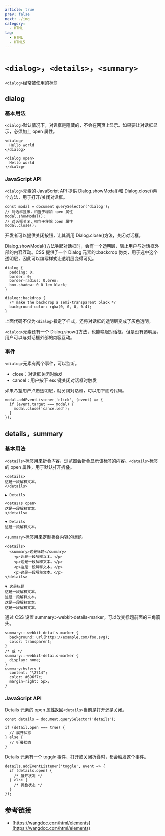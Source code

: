 ```yaml
---
article: true
prev: false
next: ./img
category:
  - HTML
tag:
  - HTML
  - HTML5
---
```


# `<dialog>`，`<details>`，`<summary>`

`<dialog>`经常被使用的标签

<!-- more -->

## dialog

### 基本用法

`<dialog>`默认情况下，对话框是隐藏的，不会在网页上显示。如果要让对话框显示，必须加上 open 属性。

```js:no-line-numbers
<dialog>
  Hello world
</dialog>

<dialog open>
  Hello world
</dialog>
```

### JavaScript API

`<dialog>`元素的 JavaScript API 提供 Dialog.showModal()和 Dialog.close()两个方法，用于打开/关闭对话框。

```js:no-line-numbers
const modal = document.querySelector('dialog');
// 对话框显示，相当于增加 open 属性
modal.showModal();
// 对话框关闭，相当于移除 open 属性
modal.close();
```

开发者可以提供关闭按钮，让其调用 Dialog.close()方法，关闭对话框。

Dialog.showModal()方法唤起对话框时，会有一个透明层，阻止用户与对话框外部的内容互动。CSS 提供了一个 Dialog 元素的::backdrop 伪类，用于选中这个透明层，因此可以编写样式让透明层变得可见。

```css:no-line-numbers
dialog {
  padding: 0;
  border: 0;
  border-radius: 0.6rem;
  box-shadow: 0 0 1em black;
}

dialog::backdrop {
  /* make the backdrop a semi-transparent black */
  background-color: rgba(0, 0, 0, 0.4);
}
```

上面代码不仅为`<dialog>`指定了样式，还将对话框的透明层变成了灰色透明。

`<dialog>`元素还有一个 Dialog.show()方法，也能唤起对话框，但是没有透明层，用户可以与对话框外部的内容互动。

### 事件

`<dialog>`元素有两个事件，可以监听。

- close：对话框关闭时触发
- cancel：用户按下 esc 键关闭对话框时触发

如果希望用户点击透明层，就关闭对话框，可以用下面的代码。

```js:no-line-numbers
modal.addEventListener('click', (event) => {
  if (event.target === modal) {
    modal.close('cancelled');
  }
});
```

## details，summary

### 基本用法

`<details>`标签用来折叠内容，浏览器会折叠显示该标签的内容。`<details>`标签的 open 属性，用于默认打开折叠。

```HTML:no-line-numbers
<details>
这是一段解释文本。
</details>

▶ Details

<details open>
这是一段解释文本。
</details>

▼ Details
这是一段解释文本。
```

`<summary>`标签用来定制折叠内容的标题。

```HTML:no-line-numbers
<details>
  <summary>这是标题</summary>
	<p>这是一段解释文本。</p>
	<p>这是一段解释文本。</p>
	<p>这是一段解释文本。</p>
	<p>这是一段解释文本。</p>
</details>

▼ 这是标题
这是一段解释文本。
这是一段解释文本。
这是一段解释文本。
这是一段解释文本。
```

通过 CSS 设置 summary::-webkit-details-marker，可以改变标题前面的三角箭头。

```css:no-line-numbers
summary::-webkit-details-marker {
  background: url(https://example.com/foo.svg);
  color: transparent;
}
/* 或 */
summary::-webkit-details-marker {
  display: none;
}
summary:before {
  content: "\2714";
  color: #696f7c;
  margin-right: 5px;
}
```

### JavaScript API

Details 元素的 open 属性返回`<details>`当前是打开还是关闭。

```js:no-line-numbers
const details = document.querySelector('details');

if (detail.open === true) {
  // 展开状态
} else {
  // 折叠状态
}
```

Details 元素有一个 toggle 事件，打开或关闭折叠时，都会触发这个事件。

```js:no-line-numbers
details.addEventListener('toggle', event => {
  if (details.open) {
    /* 展开状况 */
  } else {
    /* 折叠状态 */
  }
});
```

## 参考链接

- [https://wangdoc.com/html/elements](https://wangdoc.com/html/elements)
